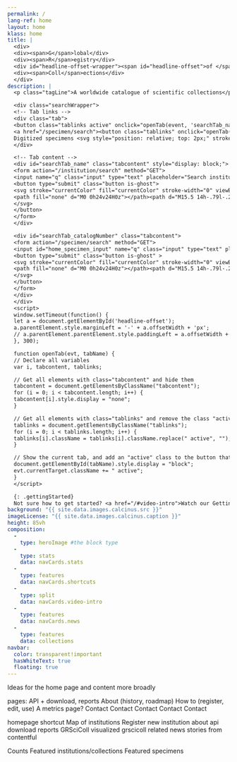 ```yaml
---
permalink: /
lang-ref: home
layout: home
klass: home
title: |
  <div>
  <div><span>G</span>lobal</div>
  <div><span>R</span>egistry</div>
  <div id="headline-offset-wrapper"><span id="headline-offset">of </span><span>Sci</span>entific</div>
  <div><span>Coll</span>ections</div>
  </div>
description: |
  <p class="tagLine">A worldwide catalogue of scientific collections</p>

  <div class="searchWrapper">
  <!-- Tab links -->
  <div class="tab">
  <button class="tablinks active" onclick="openTab(event, 'searchTab_name')">Institution name</button>
  <a href="/specimen/search"><button class="tablinks" onclick="openTab(event, 'searchTab_catalogNumber')">
  Digitized specimens <svg style="position: relative; top: 2px;" stroke="currentColor" fill="currentColor" stroke-width="0" viewBox="0 0 24 24" height="1em" width="1em" xmlns="http://www.w3.org/2000/svg"><path fill="none" d="M0 0h24v24H0z"></path><path d="M3.9 12c0-1.71 1.39-3.1 3.1-3.1h4V7H7c-2.76 0-5 2.24-5 5s2.24 5 5 5h4v-1.9H7c-1.71 0-3.1-1.39-3.1-3.1zM8 13h8v-2H8v2zm9-6h-4v1.9h4c1.71 0 3.1 1.39 3.1 3.1s-1.39 3.1-3.1 3.1h-4V17h4c2.76 0 5-2.24 5-5s-2.24-5-5-5z"></path></svg></button></a>
  </div>

  <!-- Tab content -->
  <div id="searchTab_name" class="tabcontent" style="display: block;">
  <form action="/institution/search" method="GET">
  <input name="q" class="input" type="text" placeholder="Search institutions" style="width: 100%;">
  <button type="submit" class="button is-ghost">
  <svg stroke="currentColor" fill="currentColor" stroke-width="0" viewBox="0 0 24 24" height="1em" width="1em" xmlns="http://www.w3.org/2000/svg">
  <path fill="none" d="M0 0h24v24H0z"></path><path d="M15.5 14h-.79l-.28-.27A6.471 6.471 0 0016 9.5 6.5 6.5 0 109.5 16c1.61 0 3.09-.59 4.23-1.57l.27.28v.79l5 4.99L20.49 19l-4.99-5zm-6 0C7.01 14 5 11.99 5 9.5S7.01 5 9.5 5 14 7.01 14 9.5 11.99 14 9.5 14z"></path>
  </svg>
  </button>
  </form>
  </div>

  <div id="searchTab_catalogNumber" class="tabcontent">
  <form action="/specimen/search" method="GET">
  <input id="home_specimen_input" name="q" class="input" type="text" placeholder="Search for digitized specimens" style="width: 100%;">
  <button type="submit" class="button is-ghost" >
  <svg stroke="currentColor" fill="currentColor" stroke-width="0" viewBox="0 0 24 24" height="1em" width="1em" xmlns="http://www.w3.org/2000/svg">
  <path fill="none" d="M0 0h24v24H0z"></path><path d="M15.5 14h-.79l-.28-.27A6.471 6.471 0 0016 9.5 6.5 6.5 0 109.5 16c1.61 0 3.09-.59 4.23-1.57l.27.28v.79l5 4.99L20.49 19l-4.99-5zm-6 0C7.01 14 5 11.99 5 9.5S7.01 5 9.5 5 14 7.01 14 9.5 11.99 14 9.5 14z"></path>
  </svg>
  </button>
  </form>
  </div>
  </div>
  <script>
  window.setTimeout(function() {
  let a = document.getElementById('headline-offset');
  a.parentElement.style.marginLeft = '-' + a.offsetWidth + 'px';
  // a.parentElement.parentElement.style.paddingLeft = a.offsetWidth + 'px';
  }, 300);

  function openTab(evt, tabName) {
  // Declare all variables
  var i, tabcontent, tablinks;

  // Get all elements with class="tabcontent" and hide them
  tabcontent = document.getElementsByClassName("tabcontent");
  for (i = 0; i < tabcontent.length; i++) {
  tabcontent[i].style.display = "none";
  }

  // Get all elements with class="tablinks" and remove the class "active"
  tablinks = document.getElementsByClassName("tablinks");
  for (i = 0; i < tablinks.length; i++) {
  tablinks[i].className = tablinks[i].className.replace(" active", "");
  }

  // Show the current tab, and add an "active" class to the button that opened the tab
  document.getElementById(tabName).style.display = "block";
  evt.currentTarget.className += " active";
  }
  </script>

  {: .gettingStarted}
  Not sure how to get started? <a href="/#video-intro">Watch our Getting started video</a> <a href="/#video-intro">Watch our Getting started video</a> <a href="/#video-intro">Watch our Getting started video</a> <a href="/#video-intro">Watch our Getting started video</a> <a href="/#video-intro">Watch our Getting started video</a>
background: "{{ site.data.images.calcinus.src }}"
imageLicense: "{{ site.data.images.calcinus.caption }}"
height: 85vh
composition:
  - 
    type: heroImage #the block type
  - 
    type: stats
    data: navCards.stats
  - 
    type: features
    data: navCards.shortcuts
  - 
    type: split
    data: navCards.video-intro
  - 
    type: features
    data: navCards.news
  - 
    type: features
    data: collections
navbar:
  color: transparent!important
  hasWhiteText: true
  floating: true
---
```


Ideas for the home page and content more broadly

pages: API + download, reports About (history, roadmap) How to (register, edit, use) A metrics page? Contact Contact Contact Contact Contact

homepage shortcut Map of institutions Register new institution about api download reports GRSciColl visualized grscicoll related news stories from contentful

Counts Featured institutions/collections Featured specimens

